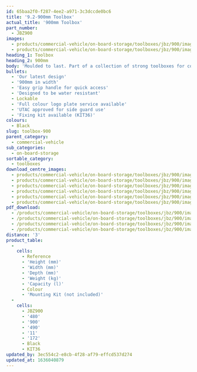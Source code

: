 ```yaml
---
id: 65baa2f0-f287-4ee2-a971-3c3dccde0bc6
title: '9.2-900mm Toolbox'
actual_title: '900mm Toolbox'
part_number:
  - JBZ900
images:
  - products/commercial-vehicle/on-board-storage/toolboxes/jbz/900/images-lr/Product_Image_776x776_(518x518_focus_area)-JBZ900_01.jpg
  - products/commercial-vehicle/on-board-storage/toolboxes/jbz/900/images-lr/Product_Image_776x776_(518x518_focus_area)-JBZ900_02.jpg
heading_1: Toolbox
heading_2: 900mm
body: 'Moulded to last. Part of a collection of strong toolboxes for commercial vehicles, featuring our latest design.'
bullets:
  - 'Our latest design'
  - '900mm in width'
  - 'Easy grip handle for quick access'
  - 'Designed to be water resistant'
  - Lockable
  - 'Full colour logo plate service available'
  - 'UTAC approved for side guard use'
  - 'Fixing kit available (KIT36)'
colours:
  - Black
slug: toolbox-900
parent_category:
  - commercial-vehicle
sub_categories:
  - on-board-storage
sortable_category:
  - toolboxes
download_centre_images:
  - products/commercial-vehicle/on-board-storage/toolboxes/jbz/900/images-hr/JBZ900_001.jpg
  - products/commercial-vehicle/on-board-storage/toolboxes/jbz/900/images-hr/JBZ900_002.jpg
  - products/commercial-vehicle/on-board-storage/toolboxes/jbz/900/images-hr/JBZ900_003.jpg
  - products/commercial-vehicle/on-board-storage/toolboxes/jbz/900/images-hr/JBZ900_004.jpg
  - products/commercial-vehicle/on-board-storage/toolboxes/jbz/900/images-hr/JBZ900_005.jpg
  - products/commercial-vehicle/on-board-storage/toolboxes/jbz/900/images-hr/JBZ900_03.jpg
pdf_download:
  - /products/commercial-vehicle/on-board-storage/toolboxes/jbz/900/images-hr/JBZ900_01.jpg
  - /products/commercial-vehicle/on-board-storage/toolboxes/jbz/900/images-hr/JBZ900_02.jpg
  - /products/commercial-vehicle/on-board-storage/toolboxes/jbz/900/images-hr/JBZ900_03.jpg
  - /products/commercial-vehicle/on-board-storage/toolboxes/jbz/900/images-hr/JBZ900_04.jpg
distance: '3'
product_table:
  -
    cells:
      - Reference
      - 'Height (mm)'
      - 'Width (mm)'
      - 'Depth (mm)'
      - 'Weight (kg)'
      - 'Capacity (l)'
      - Colour
      - 'Mounting Kit (not included)'
  -
    cells:
      - JBZ900
      - '480'
      - '900'
      - '490'
      - '11'
      - '172'
      - Black
      - KIT36
updated_by: 3ec554c2-e8cb-4f28-af79-effcd537d274
updated_at: 1636040879
---
```


